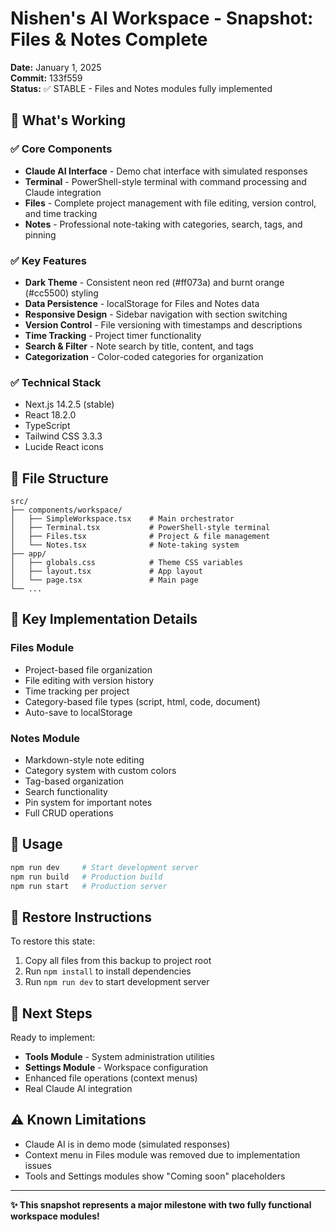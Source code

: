 # Nishen's AI Workspace - Snapshot: Files & Notes Complete

**Date:** January 1, 2025  
**Commit:** 133f559  
**Status:** ✅ STABLE - Files and Notes modules fully implemented

## 🎯 What's Working

### ✅ Core Components
- **Claude AI Interface** - Demo chat interface with simulated responses
- **Terminal** - PowerShell-style terminal with command processing and Claude integration
- **Files** - Complete project management with file editing, version control, and time tracking
- **Notes** - Professional note-taking with categories, search, tags, and pinning

### ✅ Key Features
- **Dark Theme** - Consistent neon red (#ff073a) and burnt orange (#cc5500) styling
- **Data Persistence** - localStorage for Files and Notes data
- **Responsive Design** - Sidebar navigation with section switching
- **Version Control** - File versioning with timestamps and descriptions
- **Time Tracking** - Project timer functionality
- **Search & Filter** - Note search by title, content, and tags
- **Categorization** - Color-coded categories for organization

### ✅ Technical Stack
- Next.js 14.2.5 (stable)
- React 18.2.0
- TypeScript
- Tailwind CSS 3.3.3
- Lucide React icons

## 📁 File Structure

```
src/
├── components/workspace/
│   ├── SimpleWorkspace.tsx    # Main orchestrator
│   ├── Terminal.tsx           # PowerShell-style terminal
│   ├── Files.tsx              # Project & file management
│   └── Notes.tsx              # Note-taking system
├── app/
│   ├── globals.css            # Theme CSS variables
│   ├── layout.tsx             # App layout
│   └── page.tsx               # Main page
└── ...
```

## 🔧 Key Implementation Details

### Files Module
- Project-based file organization
- File editing with version history
- Time tracking per project
- Category-based file types (script, html, code, document)
- Auto-save to localStorage

### Notes Module  
- Markdown-style note editing
- Category system with custom colors
- Tag-based organization
- Search functionality
- Pin system for important notes
- Full CRUD operations

## 🚀 Usage

```bash
npm run dev     # Start development server
npm run build   # Production build
npm run start   # Production server
```

## 🔄 Restore Instructions

To restore this state:
1. Copy all files from this backup to project root
2. Run `npm install` to install dependencies
3. Run `npm run dev` to start development server

## 📝 Next Steps

Ready to implement:
- **Tools Module** - System administration utilities
- **Settings Module** - Workspace configuration
- Enhanced file operations (context menus)
- Real Claude AI integration

## ⚠️ Known Limitations

- Claude AI is in demo mode (simulated responses)
- Context menu in Files module was removed due to implementation issues
- Tools and Settings modules show "Coming soon" placeholders

---

**✨ This snapshot represents a major milestone with two fully functional workspace modules!**